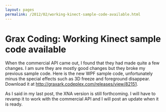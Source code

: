 ```yaml
---
layout: pages
permalink: /2012/02/working-kinect-sample-code-available.html
---
```


# Grax Coding: Working Kinect sample code available


When the commercial API came out, I found that they had made quite a few changes.  I am sure they are mostly good changes but they broke my previous sample code.  Here is the new WPF sample code, unfortunately minus the special effects such as 3D freeze and foreground disappear.  Download it at <a href="http://graxark.codeplex.com/releases/view/82151">http://graxark.codeplex.com/releases/view/82151</a>.

As I said in my last post, the XNA version is still forthcoming.  I will have to revamp it to work with the commercial API and I will post an update when it is ready.

